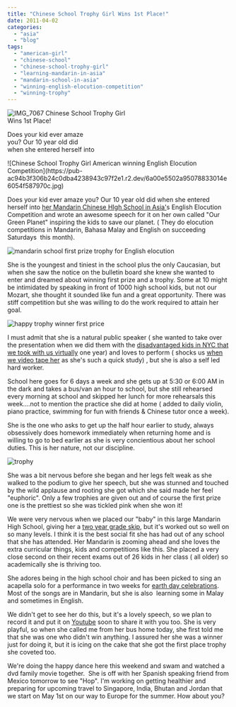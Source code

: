 ```yaml
---
title: "Chinese School Trophy Girl Wins 1st Place!"
date: 2011-04-02
categories: 
  - "asia"
  - "blog"
tags: 
  - "american-girl"
  - "chinese-school"
  - "chinese-school-trophy-girl"
  - "learning-mandarin-in-asia"
  - "mandarin-school-in-asia"
  - "winning-english-elocution-competition"
  - "winning-trophy"
---
```


![IMG_7067](https://pub-ac94b3f306b24c0dba4238943c97f2e1.r2.dev/6a00e5502a95078833014e872fee57970d.jpg) Chinese School Trophy Girl  
Wins 1st Place!  

Does your kid ever amaze  
you? Our 10 year old did  
when she entered herself into

<!--more--> ![Chinese School Trophy Girl  American winning English Elocution Competition](https://pub-ac94b3f306b24c0dba4238943c97f2e1.r2.dev/6a00e5502a95078833014e6054f587970c.jpg)  
  

Does your kid ever amaze you? Our 10 year old did when she entered herself into [her Mandarin Chinese HIgh School in Asia'](http://soultravelers3new.local/2011/01/only-american-girl-in-an-all-mandarin-school-chinese-immersion-in-language-culture-through-school.html "her mandarin chinese school in Aisa")s English Elocution Competition and wrote an awesome speech for it on her own called "Our Green Planet" inspiring the kids to save our planet. ( They do elocution competitions in Mandarin, Bahasa Malay and English on succeeding Saturdays  this month).  
  
![mandarin school first prize trophy for English elocution](https://pub-ac94b3f306b24c0dba4238943c97f2e1.r2.dev/6a00e5502a950788330147e3b03122970b.jpg)  
  
  
She is the youngest and tiniest in the school plus the only Caucasian, but when she saw the notice on the bulletin board she knew she wanted to enter and dreamed about winning first prize and a trophy. Some at 10 might be intimidated by speaking in front of 1000 high school kids, but not our Mozart, she thought it sounded like fun and a great opportunity. There was stiff competition but she was willing to do the work required to attain her goal.  
  
![happy trophy winner first price ](https://pub-ac94b3f306b24c0dba4238943c97f2e1.r2.dev/6a00e5502a95078833014e872ff82e970d.jpg)

I must admit that she is a natural public speaker ( she wanted to take over the presentation when we did them with the [disadvantaged kids in NYC that we took with us virtually](http://twitpic.com/kfu0 "disadvantaged school kids in Harlem") one year) and loves to perform ( shocks us [when we video tape her](http://www.youtube.com/watch?v=aVWTLrFMI0c "Soultravelers3 won lonely planet best travel award") as she's such a quick study) , but she is also a self led hard worker.  
  
School here goes for 6 days a week and she gets up at 5:30 or 6:00 AM in the dark and takes a bus/van an hour to school, but she still rehearsed every morning at school and skipped her lunch for more rehearsals this week....not to mention the practice she did at home ( added to daily violin, piano practice, swimming for fun with friends & Chinese tutor once a week).  
  
She is the one who asks to get up the half hour earlier to study, always obsessively does homework immediately when returning home and is willing to go to bed earlier as she is very concientious about her school duties. This is her nature, not our discipline.

![trophy](https://pub-ac94b3f306b24c0dba4238943c97f2e1.r2.dev/6a00e5502a950788330147e3b04171970b.jpg)

She was a bit nervous before she began and her legs felt weak as she walked to the podium to give her speech, but she was stunned and touched by the wild applause and rooting she got which she said made her feel "euphoric". Only a few trophies are given out and of course the first prize one is the prettiest so she was tickled pink when she won it!  
  
We were very nervous when we placed our "baby" in this large Mandarin High School, giving her a [two year grade skip](http://soultravelers3new.local/2010/07/schools-out-forever-expat-immersion-spanish-in-spain-digital-nomad-education-for-kids-who-travel.html "American in school in spain"), but it's worked out so well on so many levels. I think it is the best social fit she has had out of any school that she has attended. Her Mandarin is zooming ahead and she loves the extra curricular things, kids and competitions like this. She placed a very close second on their recent exams out of 26 kids in her class ( all older) so academically she is thriving too.  
  
She adores being in the high school choir and has been picked to sing an acapella solo for a performance in two weeks for [earth day celebrations](http://soultravelers3new.local/2009/04/family-travel-photohappy-earth-day.html "earth day celebrations"). Most of the songs are in Mandarin, but she is also  learning some in Malay and sometimes in English.  
  
We didn't get to see her do this, but it's a lovely speech, so we plan to record it and put it on [Youtube](http://www.youtube.com/user/soultravelers3 "soultravelers3 youtube") soon to share it with you too. She is very playful, so when she called me from her bus home today, she first told me that she was one who didn't win anything. I assured her she was a winner just for doing it, but it is icing on the cake that she got the first place trophy she coveted too.  
  
We're doing the happy dance here this weekend and swam and watched a dvd family movie together.  She is off with her Spanish speaking friend from Mexico tomorrow to see "Hop". I'm working on getting healthier and preparing for upcoming travel to Singapore, India, Bhutan and Jordan that we start on May 1st on our way to Europe for the summer. How about you?

